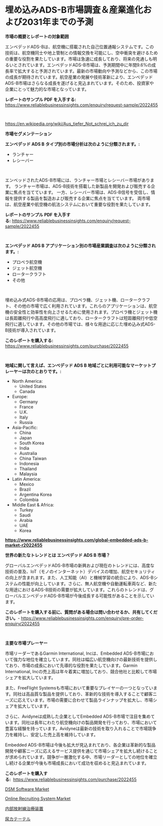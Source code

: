 <p><h1>埋め込みADS-B市場調査＆産業進化および2031年までの予測</h1></p><p><strong>市場の概要とレポートの対象範囲</strong></p>
<p><p>エンベデッドADS-Bは、航空機に搭載された自己位置通報システムです。この技術は、航空機同士や地上管制との情報交換を可能にし、空中衝突を避けるための重要な役割を果たしています。市場は急速に成長しており、将来の見通しも明るいとされています。エンベデッドADS-B市場は、予測期間中に年間9.6%の成長率で拡大すると予測されています。最新の市場動向や予測などから、この市場の成長が期待されています。航空産業の発展や技術革新により、エンベデッドADS-B市場はさらなる成長を遂げると見込まれています。そのため、投資家や企業にとって魅力的な市場となっています。</p></p>
<p><strong>レポートのサンプル PDF を入手する:</strong> <a href="https://www.reliablebusinessinsights.com/enquiry/request-sample/2022455">https://www.reliablebusinessinsights.com/enquiry/request-sample/2022455</a></p>
<p>&nbsp;</p>
<p><a href="https://en.wikipedia.org/wiki/Aus_tiefer_Not_schrei_ich_zu_dir">https://en.wikipedia.org/wiki/Aus_tiefer_Not_schrei_ich_zu_dir</a></p>
<p><strong>市場セグメンテーション</strong></p>
<p><strong>エンベデッド ADS B タイプ別の市場分析は次のように分類されます。:</strong></p>
<p><ul><li>ランチャー</li><li>レシーバー</li></ul></p>
<p>&nbsp;</p>
<p><p>エンベッドされたADS-B市場には、ランチャー市場とレシーバー市場があります。 ランチャー市場は、ADS-B技術を搭載した新製品を開発および販売する企業に焦点を当てています。 一方、レシーバー市場は、ADS-B信号を受信し、情報を提供する製品を製造および販売する企業に焦点を当てています。 両市場は、航空産業や航空機の航法システムにおいて重要な役割を果たしています。</p></p>
<p><strong>レポートのサンプル PDF を入手する:</strong>&nbsp;<a href="https://www.reliablebusinessinsights.com/enquiry/request-sample/2022455">https://www.reliablebusinessinsights.com/enquiry/request-sample/2022455</a></p>
<p>&nbsp;</p>
<p><strong> エンベデッド ADS B アプリケーション別の市場産業調査は次のように分類されます。:</strong></p>
<p><ul><li>プロペラ航空機</li><li>ジェット航空機</li><li>ロータークラフト</li><li>その他</li></ul></p>
<p>&nbsp;</p>
<p><p>埋め込み式ADS-B市場の応用は、プロペラ機、ジェット機、ロータークラフト、その他の市場で広く利用されています。これらのアプリケーションは、航空機の安全性と効率性を向上させるために使用されます。プロペラ機とジェット機は長距離飛行や高高度飛行に適しており、ロータークラフトは短距離飛行や低空飛行に適しています。その他の市場では、様々な用途に応じた埋め込み式ADS-B技術が導入されています。</p></p>
<p><strong>このレポートを購入する:</strong>&nbsp; <a href="https://www.reliablebusinessinsights.com/purchase/2022455">https://www.reliablebusinessinsights.com/purchase/2022455</a></p>
<p>&nbsp;</p>
<p><strong>地域に関して言えば、エンベデッド ADS B 地域ごとに利用可能なマーケットプレーヤーは次のとおりです。:</strong></p>
<p><ul>
    <li>
        North America:
        <ul>
            <li>United States</li>
            <li>Canada</li>
        </ul>
    </li>
    <li>
        Europe:
        <ul>
            <li>Germany</li>
            <li>France</li>
            <li>U.K.</li>
            <li>Italy</li>
            <li>Russia</li>
        </ul>
    </li>
    <li>
        Asia-Pacific:
        <ul>
            <li>China</li>
            <li>Japan</li>
            <li>South Korea</li>
            <li>India</li>
            <li>Australia</li>
            <li>China Taiwan</li>
            <li>Indonesia</li>
            <li>Thailand</li>
            <li>Malaysia</li>
        </ul>
    </li>
    <li>
        Latin America:
        <ul>
            <li>Mexico</li>
            <li>Brazil</li>
            <li>Argentina Korea</li>
            <li>Colombia</li>
        </ul>
    </li>
    <li>
        Middle East & Africa:
        <ul>
            <li>Turkey</li>
            <li>Saudi</li>
            <li>Arabia</li>
            <li>UAE</li>
            <li>Korea</li>
        </ul>
    </li>
    </ul></p>
<p><strong><a href="https://www.reliablebusinessinsights.com/global-embedded-ads-b-market-r2022455">https://www.reliablebusinessinsights.com/global-embedded-ads-b-market-r2022455</a></strong>&nbsp;</p>
<p><strong>世界の新たなトレンドとは エンベデッド ADS B 市場？</strong></p>
<p><p>グローバルエンベデッドADS-B市場の新興および現在のトレンドには、高度な技術の普及、IoT（モノのインターネット）デバイスの増加、航空セキュリティの向上が含まれます。また、人工知能（AI）と機械学習の統合により、ADS-Bシステムの性能が向上しています。さらに、無人航空機や自動運転車両など、新たな用途におけるADS-B技術の需要が拡大しています。これらのトレンドは、グローバルエンベデッドADS-B市場が今後成長する可能性があることを示しています。</p></p>
<p><strong>このレポートを購入する前に、質問がある場合は問い合わせるか、共有してください。</strong>- <a href="https://www.reliablebusinessinsights.com/enquiry/pre-order-enquiry/2022455">https://www.reliablebusinessinsights.com/enquiry/pre-order-enquiry/2022455</a></p>
<p>&nbsp;</p>
<p><strong>主要な市場プレーヤー</strong></p>
<p><p>市場リーダーであるGarmin International, Incは、Embedded ADS-B市場において強力な地位を確立しています。同社は幅広い航空機向けの最新技術を提供しており、市場の成長において先導的な役割を果たしています。Garmin International, Incの売上高は年々着実に増加しており、競合他社と比較して市場シェアを拡大しています。</p><p>また、FreeFlight Systemsも市場において重要なプレイヤーの一つとなっています。同社は高品質な製品を提供しており、革新的な技術を導入することで顧客ニーズに応えています。市場の需要に合わせて製品ラインナップを拡大し、市場シェアを拡大しています。</p><p>さらに、Avidyneは成熟した企業としてEmbedded ADS-B市場で注目を集めています。同社は長年にわたり航空機向けの製品開発を行っており、市場において豊富な経験を持っています。Avidyneは最新の技術を取り入れることで市場競争力を維持し、安定した売上高を維持しています。</p><p>Embedded ADS-B市場は今後も拡大が見込まれており、各企業は革新的な製品開発や顧客ニーズに応えるサービス提供を通じて市場シェアを拡大し続けることが求められています。競争が一層激化する中、市場リーダーとしての地位を確立し続ける企業が今後も市場成長において成功を収めると見込まれています。</p></p>
<p><strong>このレポートを購入する:</strong>&nbsp;&nbsp;<a href="https://www.reliablebusinessinsights.com/purchase/2022455">https://www.reliablebusinessinsights.com/purchase/2022455</a></p>
<p><p><a href="https://github.com/DeonteStanton2023/Market-Research-Report-List-2/blob/main/dsm-software-market.md">DSM Software Market</a></p><p><a href="https://github.com/ZackaryHalvorson2023/Market-Research-Report-List-1/blob/main/online-recruiting-system-market.md">Online Recruiting System Market</a></p><p><a href="https://github.com/RudyBoyer2017/Market-Research-Report-List-2/blob/main/3422415179670.md">内部放射線治療装置</a></p><p><a href="https://github.com/MosesSpinka1914/Market-Research-Report-List-2/blob/main/6321139179669.md">尿カテーテル</a></p></p>